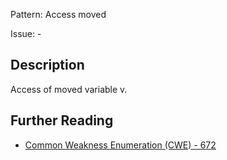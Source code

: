 Pattern: Access moved

Issue: -

## Description

Access of moved variable v.

## Further Reading

* [Common Weakness Enumeration (CWE) - 672](https://cwe.mitre.org/data/definitions/672.html)